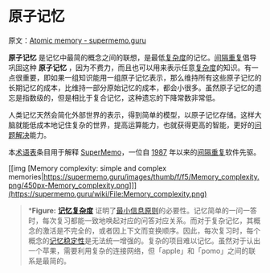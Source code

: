 # 原子记忆

原文：[Atomic memory - supermemo.guru](https://supermemo.guru/wiki/Atomic_memory)

 **原子记忆** 是记忆中最简的概念之间的联想，是最低[复杂度](https://supermemo.guru/wiki/Complexity)的记忆。[间隔重复](https://supermemo.guru/wiki/Spaced_repetition)倡导巩固这种 **原子记忆** ，因为不费力，而且也可以用来表示任意[复杂度](https://supermemo.guru/wiki/Complexity)的知识。有一点很重要，即如果一组知识能用一组原子记忆表示，那么维持所有这些原子记忆的长期记忆的成本，比维持一部分原始记忆的成本，都会小很多。虽然原子记忆的遗忘是指数级的，但是相比于复合记忆，这种遗忘的下降常数非常低。

人类记忆天然会简化外部世界的表示，得到简单的模型，以原子记忆存储。这样大脑就能低成本地记住复杂的世界，提高运算能力，也就获得更高的智能，更好的[问题解决](https://supermemo.guru/wiki/Problem_solving)能力。

本[术语表](https://supermemo.guru/wiki/Glossary)条目用于解释 [SuperMemo](https://supermemo.guru/wiki/SuperMemo_Guru)，一位自 [1987](https://supermemo.guru/wiki/History_of_spaced_repetition_(print)) 年以来的[间隔重复](https://supermemo.guru/wiki/Spaced_repetition)软件先驱。

[[img [Memory complexity: simple and complex memories|https://supermemo.guru/images/thumb/f/f5/Memory_complexity.png/450px-Memory_complexity.png]]](https://supermemo.guru/wiki/File:Memory_complexity.png)

> ***Figure:**  **[记忆复杂度](https://supermemo.guru/wiki/Memory_complexity)** 证明了[最小信息原则](https://supermemo.guru/wiki/Minimum_information_principle)的必要性。记忆简单的一问一答时，每次复习都能一致地唤起对应的问答对应关系。而对于复杂记忆，其概念的激活是不完全的，或者因上下文而变换顺序。因此，每次复习时，每个概念的[记忆稳定性](https://supermemo.guru/wiki/Memory_stability)是无法统一增强的。复杂的项目难以记忆。虽然对于认出一个苹果，需要利用复杂的连接网络，但「apple」和「pomo」之间的联系是最简的。